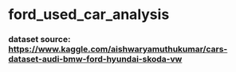 # ford_used_car_analysis
### dataset source: https://www.kaggle.com/aishwaryamuthukumar/cars-dataset-audi-bmw-ford-hyundai-skoda-vw
